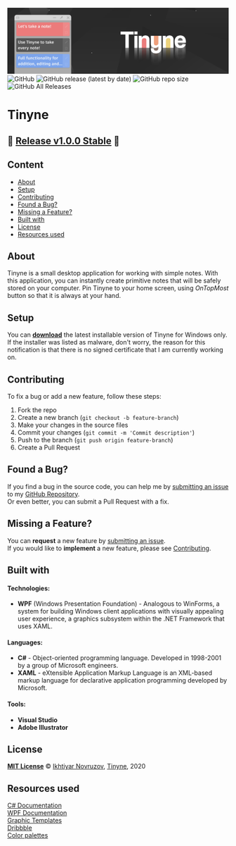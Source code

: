 ![Tinyne background](https://github.com/1khtiyar/Tinyne/blob/master/Assets/TinyneReadmeBackground.png) 
![GitHub](https://img.shields.io/github/license/1khtiyar/Tinyne?style=flat-square) ![GitHub release (latest by date)](https://img.shields.io/github/v/release/1khtiyar/Tinyne?style=flat-square) ![GitHub repo size](https://img.shields.io/github/repo-size/1khtiyar/Tinyne?color=red&style=flat-square) ![GitHub All Releases](https://img.shields.io/github/downloads/1khtiyar/TInyne/total?color=success&style=flat-square)  
# Tinyne
  
## 📣 [Release v1.0.0 Stable](https://github.com/1khtiyar/Tinyne/releases/tag/v1.0.0) 📣  

## Content
- [About](#about)
- [Setup](#setup)
- [Contributing](#contributing)
- [Found a Bug?](#found-a-bug)
- [Missing a Feature?](#missing-a-feature)
- [Built with](#built-with)
- [License](#license)
- [Resources used](#resources-used)
  
  
## About
  
Tinyne is a small desktop application for working with simple notes. With this application, you can instantly create primitive notes that will be safely stored on your computer. Pin Tinyne to your home screen, using *OnTopMost* button so that it is always at your hand.  
  
  
  
## Setup

You can **[download](https://github.com/1khtiyar/Tinyne/releases/tag/v1.0.0)** the latest installable version of Tinyne for Windows only.  
If the installer was listed as malware, don't worry, the reason for this notification is that there is no signed certificate that I am currently working on.  
  
  
  
## Contributing
  
To fix a bug or add a new feature, follow these steps:  

1. Fork the repo
2. Create a new branch (`git checkout -b feature-branch`)
3. Make your changes in the source files
4. Commit your changes (`git commit -m 'Commit description'`)
5. Push to the branch (`git push origin feature-branch`)
6. Create a Pull Request
  
  
  
## Found a Bug?
  
If you find a bug in the source code, you can help me by [submitting an issue](https://github.com/1khtiyar/Tinyne/issues/new) to my [GitHub Repository](https://github.com/1khtiyar/Tinyne).  
Or even better, you can submit a Pull Request with a fix.  
  
  
  
## Missing a Feature?
  
You can **request** a new feature by [submitting an issue](https://github.com/1khtiyar/Tinyne/issues/new).  
If you would like to **implement** a new feature, please see [Contributing](#contributing).  
  
  
  
## Built with
  
#### Technologies:
- **WPF** (Windows Presentation Foundation) - Analogous to WinForms, a system for building Windows client applications with visually appealing user experience, a graphics subsystem within the .NET Framework that uses XAML.  
  
#### Languages:
- **C#** - Object-oriented programming language. Developed in 1998-2001 by a group of Microsoft engineers.
- **XAML** - eXtensible Application Markup Language is an XML-based markup language for declarative application programming developed by Microsoft.  
  
#### Tools:
- **Visual Studio**
- **Adobe Illustrator**
  
  
## License
  
**[MIT License](https://github.com/1khtiyar/Tinyne/blob/v1.0.0/LICENSE)** © [Ikhtiyar Novruzov](https://github.com/1khtiyar), [Tinyne](https://github.com/1khtiyar/Tinyne), 2020  
  
  
## Resources used
    
[C# Documentation](https://docs.microsoft.com/en-us/dotnet/csharp)  
[WPF Documentation](https://docs.microsoft.com/ru-ru/dotnet/desktop/wpf)  
[Graphic Templates](https://elements.envato.com/ru/graphic-templates)  
[Dribbble](https://dribbble.com)  
[Color palettes](https://coolors.co/palettes/trending)  
  
  
